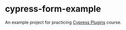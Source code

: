 # cypress-form-example

An example project for practicing [Cypress Plugins](https://cypress.tips/courses) course.
